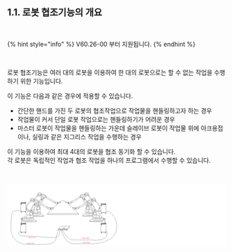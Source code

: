 ﻿## 1.1. 로봇 협조기능의 개요

<br>

{% hint style="info" %}
V60.26-00 부터 지원됩니다.
{% endhint %}

<br>

로봇 협조기능은 여러 대의 로봇을 이용하여 한 대의 로봇으로는 할 수 없는 작업을 수행하기 위한 기능입니다. 

이 기능은 다음과 같은 경우에 적용할 수 있습니다.

-	간단한 핸드를 가진 두 로봇의 협조작업으로 작업물을 핸들링하고자 하는 경우  
-	작업물이 커서 단일 로봇 작업으로는 핸들링하기가 어려운 경우   
-	마스터 로봇이 작업물을 핸들링하는 가운데 슬레이브 로봇이 작업물 위에 아크용접이나, 실링과 같은 지그리스 작업을 수행하는 경우   
 
이 기능을 이용하여 최대 4대의 로봇을 협조 동기화 할 수 있습니다.  
각 로봇은 독립적인 작업과 협조 작업을 하나의 프로그램에서 수행할 수 있습니다. 


<br>

![[그림 1.1] 로봇 협조 기능](../_assets/1-1.png)